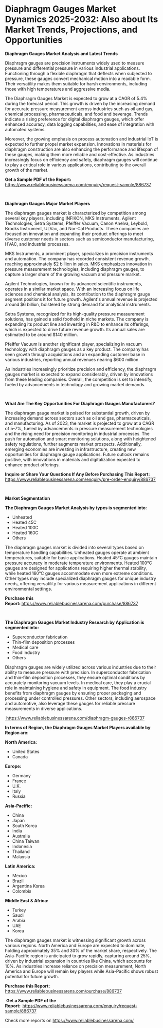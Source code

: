 <p><h1>Diaphragm Gauges Market Dynamics 2025-2032: Also about Its Market Trends, Projections, and Opportunities</h1></p><p><strong>Diaphragm Gauges Market Analysis and Latest Trends</strong></p>
<p><p>Diaphragm gauges are precision instruments widely used to measure pressure and differential pressure in various industrial applications. Functioning through a flexible diaphragm that deflects when subjected to pressure, these gauges convert mechanical motion into a readable form. Their versatility makes them suitable for harsh environments, including those with high temperatures and aggressive media.</p><p>The Diaphragm Gauges Market is expected to grow at a CAGR of 5.4% during the forecast period. This growth is driven by the increasing demand for accurate pressure measurement across industries such as oil and gas, chemical processing, pharmaceuticals, and food and beverage. Trends indicate a rising preference for digital diaphragm gauges, which offer enhanced accuracy, data logging capabilities, and ease of integration with automated systems.</p><p>Moreover, the growing emphasis on process automation and industrial IoT is expected to further propel market expansion. Innovations in materials for diaphragm construction are also enhancing the performance and lifespan of these gauges, making them more reliable and cost-effective. As industries increasingly focus on efficiency and safety, diaphragm gauges will continue to play a critical role in various applications, contributing to the overall growth of the market.</p></p>
<p><strong>Get a Sample PDF of the Report:&nbsp;</strong> <a href="https://www.reliablebusinessarena.com/enquiry/request-sample/886737?utm_campaign=2106&utm_medium=2&utm_source=Github&utm_content=ia&utm_term=17022025&utm_id=diaphragm-gauges">https://www.reliablebusinessarena.com/enquiry/request-sample/886737</a></p>
<p>&nbsp;</p>
<p><strong>Diaphragm Gauges Major Market Players</strong></p>
<p><p>The diaphragm gauges market is characterized by competition among several key players, including INFIKON, MKS Instruments, Agilent Technologies, Setra Systems, Pfeiffer Vacuum, Canon Anelva, Leybold, Brooks Instrument, ULVac, and Nor-Cal Products. These companies are focused on innovation and expanding their product offerings to meet diverse customer needs in sectors such as semiconductor manufacturing, HVAC, and industrial processes.</p><p>MKS Instruments, a prominent player, specializes in precision instruments and automation. The company has recorded consistent revenue growth, reaching approximately $2 billion in sales. MKS emphasizes innovation in pressure measurement technologies, including diaphragm gauges, to capture a larger share of the growing vacuum and pressure market.</p><p>Agilent Technologies, known for its advanced scientific instruments, operates in a similar market space. With an increasing focus on life sciences and chemical analysis, its contribution to the diaphragm gauge segment positions it for future growth. Agilent's annual revenue is projected around $6 billion, bolstered by strong demand for analytical instruments.</p><p>Setra Systems, recognized for its high-quality pressure measurement solutions, has gained a solid foothold in niche markets. The company is expanding its product line and investing in R&D to enhance its offerings, which is expected to drive future revenue growth. Its annual sales are estimated to be around $140 million.</p><p>Pfeiffer Vacuum is another significant player, specializing in vacuum technology with diaphragm gauges as a key product. The company has seen growth through acquisitions and an expanding customer base in various industries, reporting annual revenues nearing $600 million.</p><p>As industries increasingly prioritize precision and efficiency, the diaphragm gauges market is expected to expand considerably, driven by innovations from these leading companies. Overall, the competition is set to intensify, fueled by advancements in technology and growing market demands.</p></p>
<p>&nbsp;</p>
<p><strong>What Are The Key Opportunities For Diaphragm Gauges Manufacturers?</strong></p>
<p><p>The diaphragm gauge market is poised for substantial growth, driven by increasing demand across sectors such as oil and gas, pharmaceuticals, and manufacturing. As of 2023, the market is projected to grow at a CAGR of 5-7%, fueled by advancements in pressure measurement technologies and the rising need for precision monitoring in industrial processes. The push for automation and smart monitoring solutions, along with heightened safety regulations, further augments market prospects. Additionally, emerging economies are investing in infrastructure, creating new opportunities for diaphragm gauge applications. Future outlook remains positive, with innovations in materials and digitalization expected to enhance product offerings.</p></p>
<p><strong>Inquire or Share Your Questions If Any Before Purchasing This Report:</strong> <a href="https://www.reliablebusinessarena.com/enquiry/pre-order-enquiry/886737?utm_campaign=2106&utm_medium=2&utm_source=Github&utm_content=ia&utm_term=17022025&utm_id=diaphragm-gauges">https://www.reliablebusinessarena.com/enquiry/pre-order-enquiry/886737</a></p>
<p>&nbsp;</p>
<p><strong>Market Segmentation</strong></p>
<p><strong>The Diaphragm Gauges Market Analysis by types is segmented into:</strong></p>
<p><ul><li>Unheated</li><li>Heated 45C</li><li>Heated 100C</li><li>Heated 160C</li><li>Others</li></ul></p>
<p><p>The diaphragm gauges market is divided into several types based on temperature handling capabilities. Unheated gauges operate at ambient temperatures, suitable for basic applications. Heated 45°C gauges maintain pressure accuracy in moderate temperature environments. Heated 100°C gauges are designed for applications requiring higher thermal stability, while heated 160°C gauges accommodate even more extreme conditions. Other types may include specialized diaphragm gauges for unique industry needs, offering versatility for various measurement applications in different environmental settings.</p></p>
<p><strong>Purchase this Report:&nbsp;</strong><a href="https://www.reliablebusinessarena.com/purchase/886737?utm_campaign=2106&utm_medium=2&utm_source=Github&utm_content=ia&utm_term=17022025&utm_id=diaphragm-gauges">https://www.reliablebusinessarena.com/purchase/886737</a></p>
<p>&nbsp;</p>
<p><strong>The Diaphragm Gauges Market Industry Research by Application is segmented into:</strong></p>
<p><ul><li>Superconductor fabrication</li><li>Thin-film deposition processes</li><li>Medical care</li><li>Food industry</li><li>Others</li></ul></p>
<p><p>Diaphragm gauges are widely utilized across various industries due to their ability to measure pressure with precision. In superconductor fabrication and thin-film deposition processes, they ensure optimal conditions by accurately monitoring vacuum levels. In medical care, they play a crucial role in maintaining hygiene and safety in equipment. The food industry benefits from diaphragm gauges by ensuring proper packaging and processing under controlled pressures. Other sectors, including aerospace and automotive, also leverage these gauges for reliable pressure measurements in diverse applications.</p></p>
<p><a href="https://www.reliablebusinessarena.com/diaphragm-gauges-r886737?utm_campaign=2106&utm_medium=2&utm_source=Github&utm_content=ia&utm_term=17022025&utm_id=diaphragm-gauges">&nbsp;https://www.reliablebusinessarena.com/diaphragm-gauges-r886737</a></p>
<p><strong>In terms of Region, the Diaphragm Gauges Market Players available by Region are:</strong></p>
<p>
    <p> <strong> North America: </strong>
        <ul>
            <li>United States</li>
            <li>Canada</li>
        </ul>
        </p> 
    <p> <strong> Europe: </strong>
        <ul>
            <li>Germany</li>
            <li>France</li>
            <li>U.K.</li>
            <li>Italy</li>
            <li>Russia</li>
        </ul>
        </p> 
    <p> <strong> Asia-Pacific: </strong>
        <ul>
            <li>China</li>
            <li>Japan</li>
            <li>South Korea</li>
            <li>India</li>
            <li>Australia</li>
            <li>China Taiwan</li>
            <li>Indonesia</li>
            <li>Thailand</li>
            <li>Malaysia</li>
        </ul>
        </p> 
    <p> <strong> Latin America: </strong>
        <ul>
            <li>Mexico</li>
            <li>Brazil</li>
            <li>Argentina Korea</li>
            <li>Colombia</li>
        </ul>
        </p> 
    <p> <strong> Middle East & Africa: </strong>
        <ul>
            <li>Turkey</li>
            <li>Saudi</li>
            <li>Arabia</li>
            <li>UAE</li>
            <li>Korea</li>
        </ul>
    </p>
    </p>
<p><p>The diaphragm gauges market is witnessing significant growth across various regions. North America and Europe are expected to dominate, holding approximately 35% and 30% of the market share, respectively. The Asia-Pacific region is anticipated to grow rapidly, capturing around 25%, driven by industrial expansion in countries like China, which accounts for 10%. As industries increase reliance on precision measurement, North America and Europe will remain key players while Asia-Pacific shows robust potential for future growth.</p></p>
<p><strong>Purchase this Report: </strong><a href="https://www.reliablebusinessarena.com/purchase/886737?utm_campaign=2106&utm_medium=2&utm_source=Github&utm_content=ia&utm_term=17022025&utm_id=diaphragm-gauges">https://www.reliablebusinessarena.com/purchase/886737</a></p>
<p>&nbsp;<strong>Get a Sample PDF of the Report:&nbsp;&nbsp;</strong><a href="https://www.reliablebusinessarena.com/enquiry/request-sample/886737?utm_campaign=2106&utm_medium=2&utm_source=Github&utm_content=ia&utm_term=17022025&utm_id=diaphragm-gauges">https://www.reliablebusinessarena.com/enquiry/request-sample/886737</a></p>
<p><strong></strong></p>
<p>Check more reports on <a href="https://www.reliablebusinessarena.com/?utm_campaign=2106&utm_medium=2&utm_source=Github&utm_content=ia&utm_term=17022025&utm_id=diaphragm-gauges">https://www.reliablebusinessarena.com/</a></p>